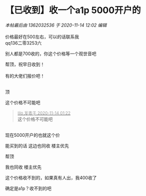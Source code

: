 # 【已收到】收一个a1p 5000开户的


<i class="pstatus"> 本帖最后由 1362032536 于 2020-11-14 12:02 编辑 </i><br />
<br />
价格最好在500左右，可以的话联系我<br />
qq136二零3253六

别人都是700收的，你这个价格等一个观世音吧<img src="static/image/smiley/default/lol.gif" smilieid="12" border="0" alt="" />

帮顶，祝早日收到！<br />
<br />
有的大佬们报价吧！<br />
<br />
<img src="static/image/smiley/default/time.gif" smilieid="15" border="0" alt="" /><img src="static/image/smiley/default/time.gif" smilieid="15" border="0" alt="" /><img src="static/image/smiley/default/time.gif" smilieid="15" border="0" alt="" />

顶

这个价格不可能吧&nbsp; &nbsp;

<div class="quote"><blockquote><font size="2"><a href="https://www.hostloc.com/forum.php?mod=redirect&amp;goto=findpost&amp;pid=9451471&amp;ptid=766459" target="_blank"><font color="#999999">lilo 发表于 2020-11-14 01:22</font></a></font><br />
这个价格不可能吧</blockquote></div><br />
现在5000开户的也就这个价

<img src="static/image/smiley/default/lol.gif" smilieid="12" border="0" alt="" />能买到的话 这边也同收 楼主优先

帮顶<img src="static/image/smiley/yct/022.gif" smilieid="42" border="0" alt="" /><img id="aimg_S56t7" onclick="zoom(this, this.src, 0, 0, 0)" class="zoom" src="https://cdn.jsdelivr.net/gh/hishis/forum-master/public/images/patch.gif" onmouseover="img_onmouseoverfunc(this)" onload="thumbImg(this)" border="0" alt="" />

我也同收 楼主优先 

这个价格收不到的，如果真有人出，我400收了

确定是a1p？收不到的吧
